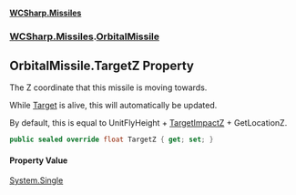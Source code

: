 #### [WCSharp\.Missiles](README.md 'README')
### [WCSharp\.Missiles](WCSharp.Missiles.md 'WCSharp\.Missiles').[OrbitalMissile](WCSharp.Missiles.OrbitalMissile.md 'WCSharp\.Missiles\.OrbitalMissile')

## OrbitalMissile\.TargetZ Property

The Z coordinate that this missile is moving towards\.

While [Target](WCSharp.Missiles.Missile.Target.md 'WCSharp\.Missiles\.Missile\.Target') is alive, this will automatically be updated.

By default, this is equal to UnitFlyHeight + [TargetImpactZ](WCSharp.Missiles.Missile.TargetImpactZ.md 'WCSharp\.Missiles\.Missile\.TargetImpactZ') + GetLocationZ.

```csharp
public sealed override float TargetZ { get; set; }
```

#### Property Value
[System\.Single](https://learn.microsoft.com/en-us/dotnet/api/system.single 'System\.Single')